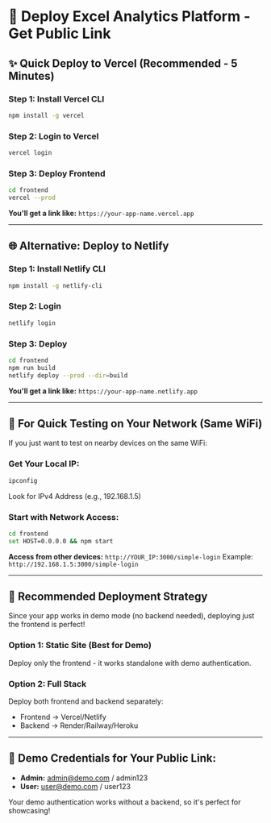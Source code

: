 # 🚀 Deploy Excel Analytics Platform - Get Public Link

## ✨ Quick Deploy to Vercel (Recommended - 5 Minutes)

### Step 1: Install Vercel CLI
```bash
npm install -g vercel
```

### Step 2: Login to Vercel
```bash
vercel login
```

### Step 3: Deploy Frontend
```bash
cd frontend
vercel --prod
```

**You'll get a link like:** `https://your-app-name.vercel.app`

---

## 🌐 Alternative: Deploy to Netlify

### Step 1: Install Netlify CLI
```bash
npm install -g netlify-cli
```

### Step 2: Login
```bash
netlify login
```

### Step 3: Deploy
```bash
cd frontend
npm run build
netlify deploy --prod --dir=build
```

**You'll get a link like:** `https://your-app-name.netlify.app`

---

## 📱 For Quick Testing on Your Network (Same WiFi)

If you just want to test on nearby devices on the same WiFi:

### Get Your Local IP:
```bash
ipconfig
```
Look for IPv4 Address (e.g., 192.168.1.5)

### Start with Network Access:
```bash
cd frontend
set HOST=0.0.0.0 && npm start
```

**Access from other devices:** `http://YOUR_IP:3000/simple-login`
Example: `http://192.168.1.5:3000/simple-login`

---

## 🎯 Recommended Deployment Strategy

Since your app works in demo mode (no backend needed), deploying just the frontend is perfect!

### Option 1: Static Site (Best for Demo)
Deploy only the frontend - it works standalone with demo authentication.

### Option 2: Full Stack
Deploy both frontend and backend separately:
- Frontend → Vercel/Netlify
- Backend → Render/Railway/Heroku

---

## 📝 Demo Credentials for Your Public Link:
- **Admin:** admin@demo.com / admin123
- **User:** user@demo.com / user123

Your demo authentication works without a backend, so it's perfect for showcasing!